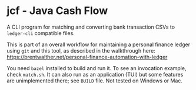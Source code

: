 # jcf - Java Cash Flow

A CLI program for matching and converting bank transaction CSVs to `ledger-cli` compatible files.

This is part of an overall workflow for maintaining a personal finance ledger using `git` and this tool, as described in the walkthrough here: https://brentwalther.net/personal-finance-automation-with-ledger

You need `bazel` installed to build and run it. To see an invocation example, check `match.sh`. It can also run as an application (TUI) but some features are unimplemented there; see `BUILD` file. Not tested on Windows or Mac.

